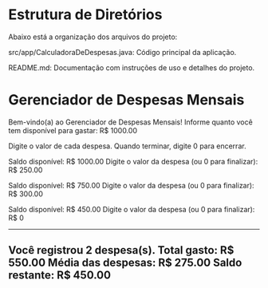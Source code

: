 # Estrutura de Diretórios
Abaixo está a organização dos arquivos do projeto:

src/app/CalculadoraDeDespesas.java: Código principal da aplicação.

README.md: Documentação com instruções de uso e detalhes do projeto.

# Gerenciador de Despesas Mensais

Bem-vindo(a) ao Gerenciador de Despesas Mensais!
Informe quanto você tem disponível para gastar: R$ 1000.00

Digite o valor de cada despesa.
Quando terminar, digite 0 para encerrar.

Saldo disponível: R$ 1000.00
Digite o valor da despesa (ou 0 para finalizar): R$ 250.00

Saldo disponível: R$ 750.00
Digite o valor da despesa (ou 0 para finalizar): R$ 300.00

Saldo disponível: R$ 450.00
Digite o valor da despesa (ou 0 para finalizar): R$ 0

---------------------------------------
Você registrou 2 despesa(s).
Total gasto: R$ 550.00
Média das despesas: R$ 275.00
Saldo restante: R$ 450.00
---------------------------------------



